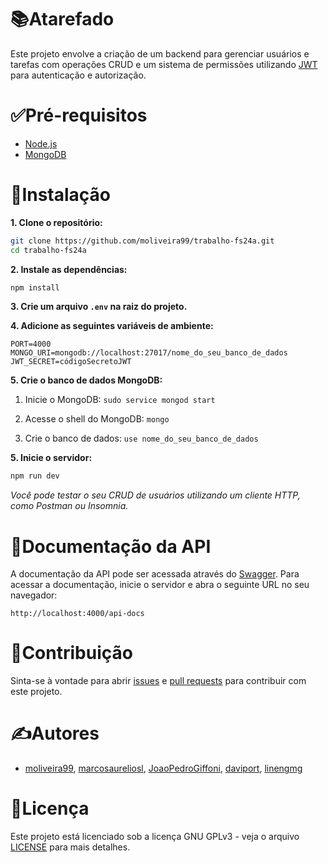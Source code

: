 # 📚Atarefado
Este projeto envolve a criação de um backend para gerenciar usuários e tarefas com operações CRUD e um sistema de permissões utilizando [JWT](https://jwt.io/) para autenticação e autorização.

# ✅Pré-requisitos
- [Node.js](https://nodejs.org/en)
- [MongoDB](https://www.mongodb.com/)

# 💾Instalação

**1. Clone o repositório:**
   ```bash
   git clone https://github.com/moliveira99/trabalho-fs24a.git
   cd trabalho-fs24a
   ```

**2. Instale as dependências:**
   ```bash
   npm install
   ```

**3. Crie um arquivo `.env` na raiz do projeto.**

**4. Adicione as seguintes variáveis de ambiente:**
   ```env
   PORT=4000
   MONGO_URI=mongodb://localhost:27017/nome_do_seu_banco_de_dados
   JWT_SECRET=códigoSecretoJWT
   ```

**5. Crie o banco de dados MongoDB:**
   1. Inicie o MongoDB:
     ```sudo service mongod start```

   3. Acesse o shell do MongoDB:
     ```mongo```

   5. Crie o banco de dados:
     ```use nome_do_seu_banco_de_dados```

**5. Inicie o servidor:**
   ```bash
   npm run dev
   ```

*Você pode testar o seu CRUD de usuários utilizando um cliente HTTP, como Postman ou Insomnia.*

# 📘Documentação da API
A documentação da API pode ser acessada através do [Swagger](https://swagger.io/). Para acessar a documentação, inicie o servidor e abra o seguinte URL no seu navegador:

```
http://localhost:4000/api-docs
```

# 🤝Contribuição
Sinta-se à vontade para abrir [issues](https://github.com/moliveira99/trabalho-fs24a/issues) e [pull requests](https://github.com/moliveira99/trabalho-fs24a/pulls) para contribuir com este projeto.

# ✍️Autores
- [moliveira99](https://github.com/moliveira99), [marcosaureliosl](https://github.com/marcosaureliosl), [JoaoPedroGiffoni](https://github.com/JoaoPedroGiffoni), [daviport](https://github.com/daviport), [linengmg](https://github.com/linengmg) 

# 📜Licença
Este projeto está licenciado sob a licença GNU GPLv3 - veja o arquivo [LICENSE](LICENSE) para mais detalhes.
